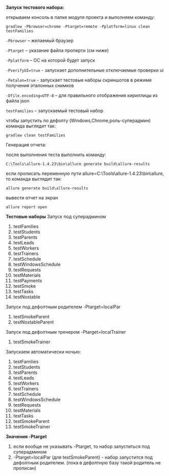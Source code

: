 **Запуск тестового набора:**

открываем консоль в папке модуля проекта и выполняем команду:

`gradlew -Pbrowser=chrome -Ptarget=remote -Pplatform=linux clean testFamilies`

`-Pbrowser` – желаемый браузер

`-Ptarget` – указание файла проперти (см ниже)

`-Pplatform` – ОС на которой будет запуск

`-PverifyUI=true` - запускает дополнительные отключаемые проверки ui

`-Petalon=true` - запускает тестовые наборы скриншотов в режиме получения эталонных снимков

`-Dfile.encoding=UTF-8` – для правильного отображения кириллицы из файла json

`testFamilies` – запускаемый тестовый набор

чтобы запустить по дефолту (Windows,Chrome,роль-суперадмин) команда выглядит так:
 
 `gradlew clean testFamilies`

Генерация отчета:

после выполнения теста выполнить команду:

`C:\Tools\allure-1.4.23\bin\allure generate build\allure-results`

если прописать переменную пути allure=C:\Tools\allure-1.4.23\bin\allure, то команда выглядит так:

`allure generate build\allure-results`

вывести отчет на экран 

`allure report open`

**Тестовые наборы** 
Запуск под суперадмином 
1.  testFamilies 
2.  testStudents 
3.  testParents 
4.  testLeads 
5.  testWorkers 
6.  testTrainers 
7.  testSchedule 
8.  testWindowsSchedule 
9.  testRequests 
10. testMaterials
11. testPayments
12. testSmoke
13. testTasks
14. testNostable

Запуск под дефолтным родителем  -Ptarget=localPar 
1. testSmokeParent
2. testNostableParent

Запуск под дефолтным тренером -Ptarget=localTrainer 
1. testSmokeTrainer

Запускаем автоматически ночью:
 1.  testFamilies 
 2.  testStudents 
 3.  testParents 
 4.  testLeads 
 5.  testWorkers 
 6.  testTrainers 
 7.  testSchedule 
 8.  testWindowsSchedule 
 9.  testRequests 
 10. testMaterials
 11. testTasks
 12. testSmokeParent
 13. testSmokeTrainer
 
 



**Значения -Ptarget** 

1. если вообще не указывать -Ptarget, то набор запуститься под суперадмином 
2. -Ptarget=localPar (для testSmokeParent) - набор запустится под дефолтным родителем. (пока в дефолтную базу
такой родитель не прописан)

